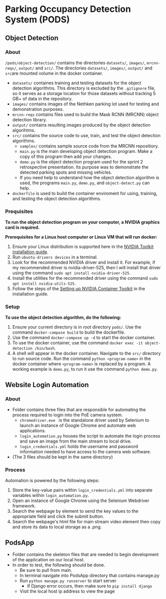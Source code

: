 # Parking Occupancy Detection System (PODS)

## Object Detection
### About
`/pods/object-detection/` contains the directories `datasets/`, `images/`, `mrcnn-reqs/`, `output/` and `src/`. The directories  `datasets/`, `images/`, `output/` and `src`are mounted volume in the docker container.
- `datasets/` containes training and testing datasets for the object detection algorithms. This directory is excluded by the `.gitignore` file, so it serves as a storage location for those datasets without tracking 5 GB+ of data in the repository.
- `images/` contains images of the Nethken parking lot used for testing and demonstration purposes. 
- `mrcnn-reqs` contains files used to build the Mask RCNN (MRCNN) object detection library.
- `output/` contains resulting images produced by the object detection algorihtms.
- `src/` contains the source code to use, train, and test the object detection algorithms.
  - `samples/` contains sample source code from the MRCNN repositiory.
  - `main.py` is the main developing object detection program. Make a copy of this program then add your changes.
  - `demo.py` is the object detection program used for the sprint 2 retrospective presentation. Its purpose was to demonstrate the detected parking spots and missing vehicles.
  - If you need help to understand how the object detection algorithm is used, the programs `main.py`, `demo.py`, and `object-detect.py` can help.
- `dockerfile` is used to build the container enviroment for using, training, and testing the object detection algorithms. 

### Prequisites
**To run the object detection program on your computer, a NVIDIA graphics card is required.**

**Prerequisites for a Linux host computer or Linux VM that will run docker:**
1. Ensure your Linux distribution is supported here in the [NVIDIA Toolkit installation guide](https://docs.nvidia.com/datacenter/cloud-native/container-toolkit/install-guide.html).
2. Run `ubuntu-drivers devices` in a terminal. 
3. Look for the recommended NVIDIA driver and install it. For example, if my recommended driver is nvidia-driver-525, then I will install that driver using the command `sudo apt install nvidia-driver-525`.
4. Install the utilities for the recommended driver using the command `sudo apt install nvidia-utils-525`.
5. Follow the steps of the [Setting up NVIDIA Container Toolkit](https://docs.nvidia.com/datacenter/cloud-native/container-toolkit/install-guide.html) in the installation guide.


### Setup
**To use the object detection algorithm, do the following:**
1. Ensure your current directory is in root directory `pods/`. Use the command `docker-compose build` to build the dockerfile.
2. Use the command `docker-compose up -d` to start the docker container.
3. To use the docker container, use the command `docker exec -it object-detection /bin/bash`.
3. A shell will appear in the docker container. Navigate to the `src/` directory to run source code. Run the command `python <program-name>` in the docker container where `<program-name>` is replaced by a program. A working example is `demo.py`, to run it use the command `python demo.py`.

## Website Login Automation
### About
- Folder contains three files that are responsible for automating the process required to login into the PoE camera system.
  - `chromedriver.exe ` is the standalone driver used by Selenium to launch an instance of Google Chrome and automate web applications.
  - `login_automation.py` houses the script to automate the login process and save an image from the main stream to local drive.
  - `login_credentials.yml` holds the username and password information needed to have access to the camera web software.
- (The 3 files should be kept in the same directory)

### Process
Automation is powered by the following steps:
1. Store the key-value pairs within `login_credentials.yml` into separate variables within `login_automation.py`.
2. Open an instance of Google Chrome using the Selenium Webdriver framework.
3. Search the webpage by element to send the key values to the appropriate field and click the submit button.
4. Search the webpage's html file for main stream video element then copy and store its data to local storage as a .png.

## PodsApp
- Folder contains the skeleton files that are needed to begin development of the application on our local host.
- In order to test, the following should be done.
  - Be sure to pull from main.
  - In terminal navigate into PodsApp directory that contains manage.py
  - Run `python manage.py runserver` to start server
    - If Django error occurs, then make sure to `pip install django`
  - Visit the local host ip address to view the page
